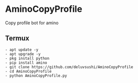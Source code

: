 # AminoCopyProfile
Copy profile bot for amino

## Termux
```shell
- apt update -y
- apt upgrade -y
- pkg install python
- pip install amino
- git clone https://github.com/deluvsushi/AminoCopyProfile
- cd AminoCopyProfile
- python AminoCopyProfile.py
```
